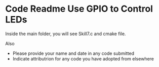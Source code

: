 # Code Readme Use GPIO to Control LEDs

Inside the main folder, you will see Skill7.c and cmake file.

Also
- Please provide your name and date in any code submitted
- Indicate attributrion for any code you have adopted from elsewhere
